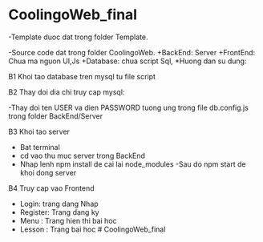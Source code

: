 # CoolingoWeb_final

-Template duoc dat trong folder Template.

-Source code dat trong folder CoolingoWeb.
    +BackEnd: Server 
    +FrontEnd: Chua ma nguon UI,Js
    +Database: chua script Sql,
*Huong dan su dung:

B1 Khoi tao database tren mysql tu file script

B2 Thay doi dia chi truy cap mysql:

 -Thay doi ten USER va dien PASSWORD tuong ung trong file db.config.js trong folder BackEnd/Server
 
B3 Khoi tao server 

 - Bat terminal 
 - cd vao thu muc server trong BackEnd
 - Nhap lenh npm install de cai lai node_modules
 -Sau do npm start de khoi dong server
 
B4 Truy cap vao Frontend

 + Login: trang dang Nhap
 + Register: Trang dang ky
 + Menu : Trang hien thi bai hoc
 + Lesson : Trang bai hoc # CoolingoWeb_final
